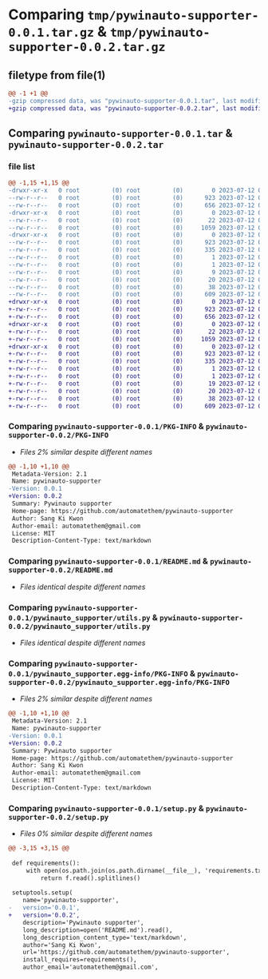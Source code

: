 # Comparing `tmp/pywinauto-supporter-0.0.1.tar.gz` & `tmp/pywinauto-supporter-0.0.2.tar.gz`

## filetype from file(1)

```diff
@@ -1 +1 @@
-gzip compressed data, was "pywinauto-supporter-0.0.1.tar", last modified: Wed Jul 12 01:39:45 2023, max compression
+gzip compressed data, was "pywinauto-supporter-0.0.2.tar", last modified: Wed Jul 12 01:43:37 2023, max compression
```

## Comparing `pywinauto-supporter-0.0.1.tar` & `pywinauto-supporter-0.0.2.tar`

### file list

```diff
@@ -1,15 +1,15 @@
-drwxr-xr-x   0 root         (0) root         (0)        0 2023-07-12 01:39:45.042999 pywinauto-supporter-0.0.1/
--rw-r--r--   0 root         (0) root         (0)      923 2023-07-12 01:39:45.041999 pywinauto-supporter-0.0.1/PKG-INFO
--rw-r--r--   0 root         (0) root         (0)      656 2023-07-12 01:39:44.000000 pywinauto-supporter-0.0.1/README.md
-drwxr-xr-x   0 root         (0) root         (0)        0 2023-07-12 01:39:45.040999 pywinauto-supporter-0.0.1/pywinauto_supporter/
--rw-r--r--   0 root         (0) root         (0)       22 2023-07-12 01:39:44.000000 pywinauto-supporter-0.0.1/pywinauto_supporter/__init__.py
--rw-r--r--   0 root         (0) root         (0)     1059 2023-07-12 01:39:44.000000 pywinauto-supporter-0.0.1/pywinauto_supporter/utils.py
-drwxr-xr-x   0 root         (0) root         (0)        0 2023-07-12 01:39:45.041999 pywinauto-supporter-0.0.1/pywinauto_supporter.egg-info/
--rw-r--r--   0 root         (0) root         (0)      923 2023-07-12 01:39:44.000000 pywinauto-supporter-0.0.1/pywinauto_supporter.egg-info/PKG-INFO
--rw-r--r--   0 root         (0) root         (0)      335 2023-07-12 01:39:44.000000 pywinauto-supporter-0.0.1/pywinauto_supporter.egg-info/SOURCES.txt
--rw-r--r--   0 root         (0) root         (0)        1 2023-07-12 01:39:44.000000 pywinauto-supporter-0.0.1/pywinauto_supporter.egg-info/dependency_links.txt
--rw-r--r--   0 root         (0) root         (0)        1 2023-07-12 01:39:44.000000 pywinauto-supporter-0.0.1/pywinauto_supporter.egg-info/not-zip-safe
--rw-r--r--   0 root         (0) root         (0)        9 2023-07-12 01:39:44.000000 pywinauto-supporter-0.0.1/pywinauto_supporter.egg-info/requires.txt
--rw-r--r--   0 root         (0) root         (0)       20 2023-07-12 01:39:44.000000 pywinauto-supporter-0.0.1/pywinauto_supporter.egg-info/top_level.txt
--rw-r--r--   0 root         (0) root         (0)       38 2023-07-12 01:39:45.042999 pywinauto-supporter-0.0.1/setup.cfg
--rw-r--r--   0 root         (0) root         (0)      609 2023-07-12 01:39:44.000000 pywinauto-supporter-0.0.1/setup.py
+drwxr-xr-x   0 root         (0) root         (0)        0 2023-07-12 01:43:37.317979 pywinauto-supporter-0.0.2/
+-rw-r--r--   0 root         (0) root         (0)      923 2023-07-12 01:43:37.317979 pywinauto-supporter-0.0.2/PKG-INFO
+-rw-r--r--   0 root         (0) root         (0)      656 2023-07-12 01:43:36.000000 pywinauto-supporter-0.0.2/README.md
+drwxr-xr-x   0 root         (0) root         (0)        0 2023-07-12 01:43:37.316979 pywinauto-supporter-0.0.2/pywinauto_supporter/
+-rw-r--r--   0 root         (0) root         (0)       22 2023-07-12 01:43:36.000000 pywinauto-supporter-0.0.2/pywinauto_supporter/__init__.py
+-rw-r--r--   0 root         (0) root         (0)     1059 2023-07-12 01:43:36.000000 pywinauto-supporter-0.0.2/pywinauto_supporter/utils.py
+drwxr-xr-x   0 root         (0) root         (0)        0 2023-07-12 01:43:37.317979 pywinauto-supporter-0.0.2/pywinauto_supporter.egg-info/
+-rw-r--r--   0 root         (0) root         (0)      923 2023-07-12 01:43:37.000000 pywinauto-supporter-0.0.2/pywinauto_supporter.egg-info/PKG-INFO
+-rw-r--r--   0 root         (0) root         (0)      335 2023-07-12 01:43:37.000000 pywinauto-supporter-0.0.2/pywinauto_supporter.egg-info/SOURCES.txt
+-rw-r--r--   0 root         (0) root         (0)        1 2023-07-12 01:43:37.000000 pywinauto-supporter-0.0.2/pywinauto_supporter.egg-info/dependency_links.txt
+-rw-r--r--   0 root         (0) root         (0)        1 2023-07-12 01:43:37.000000 pywinauto-supporter-0.0.2/pywinauto_supporter.egg-info/not-zip-safe
+-rw-r--r--   0 root         (0) root         (0)       19 2023-07-12 01:43:37.000000 pywinauto-supporter-0.0.2/pywinauto_supporter.egg-info/requires.txt
+-rw-r--r--   0 root         (0) root         (0)       20 2023-07-12 01:43:37.000000 pywinauto-supporter-0.0.2/pywinauto_supporter.egg-info/top_level.txt
+-rw-r--r--   0 root         (0) root         (0)       38 2023-07-12 01:43:37.317979 pywinauto-supporter-0.0.2/setup.cfg
+-rw-r--r--   0 root         (0) root         (0)      609 2023-07-12 01:43:36.000000 pywinauto-supporter-0.0.2/setup.py
```

### Comparing `pywinauto-supporter-0.0.1/PKG-INFO` & `pywinauto-supporter-0.0.2/PKG-INFO`

 * *Files 2% similar despite different names*

```diff
@@ -1,10 +1,10 @@
 Metadata-Version: 2.1
 Name: pywinauto-supporter
-Version: 0.0.1
+Version: 0.0.2
 Summary: Pywinauto supporter
 Home-page: https://github.com/automatethem/pywinauto-supporter
 Author: Sang Ki Kwon
 Author-email: automatethem@gmail.com
 License: MIT
 Description-Content-Type: text/markdown
```

### Comparing `pywinauto-supporter-0.0.1/README.md` & `pywinauto-supporter-0.0.2/README.md`

 * *Files identical despite different names*

### Comparing `pywinauto-supporter-0.0.1/pywinauto_supporter/utils.py` & `pywinauto-supporter-0.0.2/pywinauto_supporter/utils.py`

 * *Files identical despite different names*

### Comparing `pywinauto-supporter-0.0.1/pywinauto_supporter.egg-info/PKG-INFO` & `pywinauto-supporter-0.0.2/pywinauto_supporter.egg-info/PKG-INFO`

 * *Files 2% similar despite different names*

```diff
@@ -1,10 +1,10 @@
 Metadata-Version: 2.1
 Name: pywinauto-supporter
-Version: 0.0.1
+Version: 0.0.2
 Summary: Pywinauto supporter
 Home-page: https://github.com/automatethem/pywinauto-supporter
 Author: Sang Ki Kwon
 Author-email: automatethem@gmail.com
 License: MIT
 Description-Content-Type: text/markdown
```

### Comparing `pywinauto-supporter-0.0.1/setup.py` & `pywinauto-supporter-0.0.2/setup.py`

 * *Files 0% similar despite different names*

```diff
@@ -3,15 +3,15 @@
 
 def requirements():
     with open(os.path.join(os.path.dirname(__file__), 'requirements.txt'), encoding='utf-8') as f:
         return f.read().splitlines()
 
 setuptools.setup(
 	name='pywinauto-supporter',
-	version='0.0.1',
+	version='0.0.2',
 	description='Pywinauto supporter',
 	long_description=open('README.md').read(),
 	long_description_content_type='text/markdown',
 	author='Sang Ki Kwon',
 	url='https://github.com/automatethem/pywinauto-supporter',
 	install_requires=requirements(),
 	author_email='automatethem@gmail.com',
```

